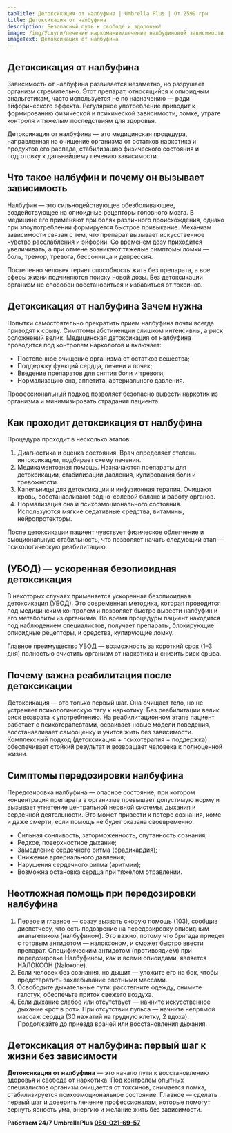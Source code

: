 ```yaml
---
tabTitle: Детоксикация от налбуфина | Umbrella Plus | От 2599 грн
title: Детоксикация от налбуфина
description: Безопасный путь к свободе и здоровью!
image: /img/Услуги/лечение наркомании/лечение налбуфиновой зависимости.jpg
imageText: Детоксикация от налбуфина
---
```


## Детоксикация от налбуфина

Зависимость от налбуфина развивается незаметно, но разрушает организм стремительно. Этот препарат, относящийся к опиоидным анальгетикам, часто используется не по назначению — ради эйфорического эффекта. Регулярное употребление приводит к формированию физической и психической зависимости, ломке, утрате контроля и тяжелым последствиям для здоровья.

Детоксикация от налбуфина — это медицинская процедура, направленная на очищение организма от остатков наркотика и продуктов его распада, стабилизацию физического состояния и подготовку к дальнейшему лечению зависимости.

## Что такое налбуфин и почему он вызывает зависимость

Налбуфин — это сильнодействующее обезболивающее, воздействующее на опиоидные рецепторы головного мозга. В медицине его применяют при болях различного происхождения, однако при злоупотреблении формируется быстрое привыкание. Механизм зависимости связан с тем, что препарат вызывает искусственное чувство расслабления и эйфории. Со временем дозу приходится увеличивать, а при отмене возникают тяжелые симптомы ломки — боль, тремор, тревога, бессонница и депрессия.

Постепенно человек теряет способность жить без препарата, а все сферы жизни подчиняются поиску новой дозы. Без детоксикации организм не способен восстановиться и избавиться от токсинов.

## Детоксикация от налбуфина Зачем нужна

Попытки самостоятельно прекратить прием налбуфина почти всегда приводят к срыву. Симптомы абстиненции слишком интенсивны, а риск осложнений велик. Медицинская детоксикация от налбуфина проводится под контролем наркологов и включает:

* Постепенное очищение организма от остатков вещества;
* Поддержку функций сердца, печени и почек;
* Введение препаратов для снятия боли и тревоги;
* Нормализацию сна, аппетита, артериального давления.

Профессиональный подход позволяет безопасно вывести наркотик из организма и минимизировать страдания пациента.

## Как проходит детоксикация от налбуфина

Процедура проходит в несколько этапов:

1. Диагностика и оценка состояния. Врач определяет степень интоксикации, подбирает схему лечения.
2. Медикаментозная помощь. Назначаются препараты для детоксикации, стабилизации давления, купирования боли и тревожности.
3. Капельницы для детоксикации и инфузионная терапия. Очищают кровь, восстанавливают водно-солевой баланс и работу органов.
4. Нормализация сна и психоэмоционального состояния. Используются мягкие седативные средства, витамины, нейропротекторы.

После детоксикации пациент чувствует физическое облегчение и эмоциональную стабильность, что позволяет начать следующий этап — психологическую реабилитацию.

## (УБОД) — ускоренная безопиоидная детоксикация

В некоторых случаях применяется ускоренная безопиоидная детоксикация (УБОД). Это современная методика, которая проводится под медицинским контролем и позволяет быстро вывести налбуфин и его метаболиты из организма. Во время процедуры пациент находится под наблюдением специалистов, получает препараты, блокирующие опиоидные рецепторы, и средства, купирующие ломку.

Главное преимущество УБОД — возможность за короткий срок (1–3 дня) полностью очистить организм от наркотика и снизить риск срыва.

## Почему важна реабилитация после детоксикации

Детоксикация — это только первый шаг. Она очищает тело, но не устраняет психологическую тягу к наркотику. Без реабилитации велик риск возврата к употреблению. На реабилитационном этапе пациент работает с психотерапевтами, осваивает новые модели поведения, восстанавливает самооценку и учится жить без зависимости. Комплексный подход (детоксикация + психотерапия + поддержка) обеспечивает стойкий результат и возвращает человека к полноценной жизни.

## Симптомы передозировки налбуфина

Передозировка налбуфина — опасное состояние, при котором концентрация препарата в организме превышает допустимую норму и вызывает угнетение центральной нервной системы, дыхания и сердечной деятельности. Это может привести к потере сознания, коме и даже смерти, если помощь не будет оказана своевременно.

* Сильная сонливость, заторможенность, спутанность сознания;
* Редкое, поверхностное дыхание;
* Замедление сердечного ритма (брадикардия);
* Снижение артериального давления;
* Нарушения сердечного ритма (аритмии);
* Возможна остановка сердца при тяжелом отравлении.

## Неотложная помощь при передозировки налбуфина

1. Первое и главное — сразу вызвать скорую помощь (103), сообщив диспетчеру, что есть подозрение на передозировку опиоидным анальгетиком (налбуфином). Это важно, потому что бригада приедет с готовым антидотом — налоксоном, и сможет быстро ввести препарат.  Специфическим антидотом (противоядием) при передозировке Налбуфином, как и всеми опиоидами, является НАЛОКСОН (Naloxone).
2. Если человек без сознания, но дышит — уложите его на бок, чтобы предотвратить захлебывание рвотными массами.
3. Освободите дыхательные пути: расстегните одежду, снимите галстук, обеспечьте приток свежего воздуха.
4. Если дыхание слабое или отсутствует — начните искусственное дыхание «рот в рот». При отсутствии пульса — начните непрямой массаж сердца (30 нажатий на грудную клетку, 2 вдоха). Продолжайте до приезда врачей или восстановления дыхания.

## Детоксикация от налбуфина: первый шаг к жизни без зависимости

**Детоксикация от налбуфина** — это начало пути к восстановлению здоровья и свободе от наркотика. Под контролем опытных специалистов организм очищается от токсинов, снимается ломка, стабилизируется психоэмоциональное состояние. Главное — сделать первый шаг и доверить лечение профессионалам, которые помогут вернуть ясность ума, энергию и желание жить без зависимости.

**Работаем 24/7 UmbrellaPlus** **[050-021-69-57](tel:0500216957)**
